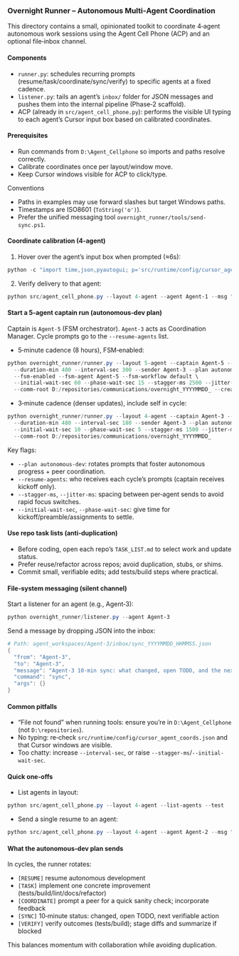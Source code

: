 ### Overnight Runner – Autonomous Multi‑Agent Coordination

This directory contains a small, opinionated toolkit to coordinate 4‑agent autonomous work sessions using the Agent Cell Phone (ACP) and an optional file‑inbox channel.

#### Components
- `runner.py`: schedules recurring prompts (resume/task/coordinate/sync/verify) to specific agents at a fixed cadence.
- `listener.py`: tails an agent’s `inbox/` folder for JSON messages and pushes them into the internal pipeline (Phase‑2 scaffold).
- ACP (already in `src/agent_cell_phone.py`): performs the visible UI typing to each agent’s Cursor input box based on calibrated coordinates.

#### Prerequisites
- Run commands from `D:\Agent_Cellphone` so imports and paths resolve correctly.
- Calibrate coordinates once per layout/window move.
- Keep Cursor windows visible for ACP to click/type.

Conventions
- Paths in examples may use forward slashes but target Windows paths.
- Timestamps are ISO8601 (`ToString('o')`).
- Prefer the unified messaging tool `overnight_runner/tools/send-sync.ps1`.

#### Coordinate calibration (4‑agent)
1) Hover over the agent’s input box when prompted (≈6s):
```powershell
python -c "import time,json,pyautogui; p='src/runtime/config/cursor_agent_coords.json'; print('Hover over Agent-1 input box (4-agent)...'); time.sleep(6); x,y=pyautogui.position(); d=json.load(open(p,'r',encoding='utf-8')); d.setdefault('4-agent',{}); d['4-agent'].setdefault('Agent-1',{}); d['4-agent']['Agent-1']['input_box']={'x':int(x),'y':int(y)}; d['4-agent']['Agent-1']['starter_location_box']={'x':int(x),'y':int(y)}; json.dump(d, open(p,'w',encoding='utf-8'), indent=2); print('Updated',x,y)"
```
2) Verify delivery to that agent:
```powershell
python src/agent_cell_phone.py --layout 4-agent --agent Agent-1 --msg "[VERIFY] Live calibration: Agent-1" --tag verify
```

#### Start a 5‑agent captain run (autonomous‑dev plan)
Captain is `Agent-5` (FSM orchestrator). `Agent-3` acts as Coordination Manager. Cycle prompts go to the `--resume-agents` list.

- 5‑minute cadence (8 hours), FSM‑enabled:
```powershell
python overnight_runner/runner.py --layout 5-agent --captain Agent-5 --resume-agents Agent-1,Agent-2,Agent-3,Agent-4 \
  --duration-min 480 --interval-sec 300 --sender Agent-3 --plan autonomous-dev \
  --fsm-enabled --fsm-agent Agent-5 --fsm-workflow default \
  --initial-wait-sec 60 --phase-wait-sec 15 --stagger-ms 2500 --jitter-ms 1000 \
  --comm-root D:/repositories/communications/overnight_YYYYMMDD_ --create-comm-folders
```

- 3‑minute cadence (denser updates), include self in cycle:
```powershell
python overnight_runner/runner.py --layout 4-agent --captain Agent-3 --resume-agents Agent-1,Agent-2,Agent-3,Agent-4 \
  --duration-min 480 --interval-sec 180 --sender Agent-3 --plan autonomous-dev \
  --initial-wait-sec 10 --phase-wait-sec 5 --stagger-ms 1500 --jitter-ms 600 \
  --comm-root D:/repositories/communications/overnight_YYYYMMDD_
```

Key flags:
- `--plan autonomous-dev`: rotates prompts that foster autonomous progress + peer coordination.
- `--resume-agents`: who receives each cycle’s prompts (captain receives kickoff only).
- `--stagger-ms`, `--jitter-ms`: spacing between per‑agent sends to avoid rapid focus switches.
- `--initial-wait-sec`, `--phase-wait-sec`: give time for kickoff/preamble/assignments to settle.

#### Use repo task lists (anti‑duplication)
- Before coding, open each repo’s `TASK_LIST.md` to select work and update status.
- Prefer reuse/refactor across repos; avoid duplication, stubs, or shims.
- Commit small, verifiable edits; add tests/build steps where practical.

#### File‑system messaging (silent channel)
Start a listener for an agent (e.g., Agent‑3):
```powershell
python overnight_runner/listener.py --agent Agent-3
```
Send a message by dropping JSON into the inbox:
```powershell
# Path: agent_workspaces/Agent-3/inbox/sync_YYYYMMDD_HHMMSS.json
{
  "from": "Agent-3",
  "to": "Agent-3",
  "message": "Agent-3 10-min sync: what changed, open TODO, and the next verifiable action.",
  "command": "sync",
  "args": {}
}
```

#### Common pitfalls
- “File not found” when running tools: ensure you’re in `D:\Agent_Cellphone` (not `D:\repositories`).
- No typing: re‑check `src/runtime/config/cursor_agent_coords.json` and that Cursor windows are visible.
- Too chatty: increase `--interval-sec`, or raise `--stagger-ms`/`--initial-wait-sec`.

#### Quick one‑offs
- List agents in layout:
```powershell
python src/agent_cell_phone.py --layout 4-agent --list-agents --test
```
- Send a single resume to an agent:
```powershell
python src/agent_cell_phone.py --layout 4-agent --agent Agent-2 --msg "Resume autonomous development: choose the highest-leverage task and begin now." --tag resume
```

#### What the autonomous‑dev plan sends
In cycles, the runner rotates:
- `[RESUME]` resume autonomous development
- `[TASK]` implement one concrete improvement (tests/build/lint/docs/refactor)
- `[COORDINATE]` prompt a peer for a quick sanity check; incorporate feedback
- `[SYNC]` 10‑minute status: changed, open TODO, next verifiable action
- `[VERIFY]` verify outcomes (tests/build); stage diffs and summarize if blocked

This balances momentum with collaboration while avoiding duplication.


